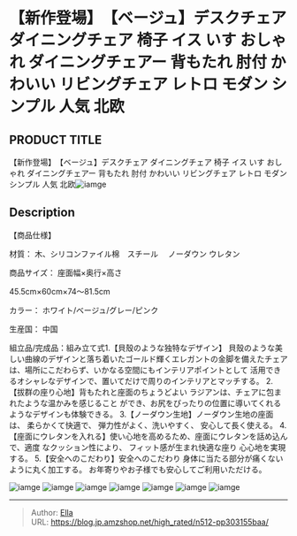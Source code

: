 # 【新作登場】　【ベージュ】デスクチェア ダイニングチェア 椅子 イス いす おしゃれ ダイニングチェアー 背もたれ 肘付 かわいい リビングチェア レトロ モダン シンプル 人気 北欧


## PRODUCT TITLE 

【新作登場】　【ベージュ】デスクチェア ダイニングチェア 椅子 イス いす おしゃれ ダイニングチェアー 背もたれ 肘付 かわいい リビングチェア レトロ モダン シンプル 人気 北欧![iamge](https://b2bfiles1.gigab2b.cn/image/wkseller/301/20230405_38f7c97cd29fcf9e600e6d6289d5845a.jpg)

## Description

【商品仕様】

材質： 木、シリコンファイル棉　スチール　 ノーダウン ウレタン

商品サイズ： 座面幅×奥行×高さ

45.5cm×60cm×74～81.5cm

カラー： ホワイト/ベージュ/グレー/ピンク

生産国： 中国

組立品/完成品：組み立て式1.【貝殼のような独特なデザイン】 貝殼のような美しい曲線のデザインと落ち着いたゴールド輝くエレガントの金脚を備えたチェアは、場所にこだわらず、いかなる空間にもインテリアポイントとして 活用できるオシャレなデザインで、置いてだけで周りのインテリアとマッチする。
2.【拔群の座り心地】背もたれと座面のちょうどよい ラジアンは、チェアに包まれたような温かみを感じること ができ、お尻をぴったりの位置に導いてくれるようなデザインも体験できる。
3.【ノーダウン生地】ノーダウン生地の座面は、 柔らかくて快適で、 弾力性がよく、洗いやすく、 安心して長く使える。
4.【座面にウレタンを入れる】使い心地を高めるため、座面にウレタンを話め込んで、適度 なクッション性により、 フィット感が生まれ快適な座り 心心地を実現する。
5.【安全へのこだわり】安全へのこだわり 身体に当たる部分が痛くないように丸く加工する。 お年寄りやお子様でも安心してご利用いただける。





![iamge](https://b2bfiles1.gigab2b.cn/image/wkseller/301/20230405_9f3c4370b4cff3098a502d4158ed7df2.jpg)
![iamge](https://b2bfiles1.gigab2b.cn/image/wkseller/301/20230405_67c6514ef984e36d5ba0da32526d5f73.jpg)
![iamge](https://b2bfiles1.gigab2b.cn/image/wkseller/301/20230405_cd51c18ac8bd217914e5da3e42122275.jpg)
![iamge](https://b2bfiles1.gigab2b.cn/image/wkseller/301/20230405_ca2a1549c139115183ef28d8535697a9.jpg)
![iamge](https://b2bfiles1.gigab2b.cn/image/wkseller/301/20230405_e9eece92d1273f2e8710575b187e34ac.jpg)
![iamge](https://b2bfiles1.gigab2b.cn/image/wkseller/301/20230405_aaf3cd9df7d8b49c994e46e82431cca8.jpg)
![iamge](https://b2bfiles1.gigab2b.cn/image/wkseller/301/20230405_660c92691d8a257bc2e46c10fb0dfd8d.jpg)


---

> Author: [Ella](https://blog.jp.amzshop.net/)  
> URL: https://blog.jp.amzshop.net/high_rated/n512-pp303155baa/  


